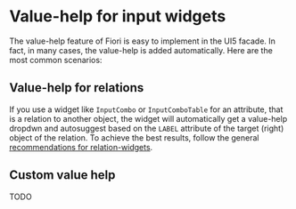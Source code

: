 # Value-help for input widgets

The value-help feature of Fiori is easy to implement in the UI5 facade. In fact, in many cases, the value-help is added automatically. Here are the most common scenarios:

## Value-help for relations

If you use a widget like `InputCombo` or `InputComboTable` for an attribute, that is a relation to another object, the widget will automatically get a value-help dropdwn and autosuggest based on the `LABEL` attribute of the target (right) object of the relation. To achieve the best results, follow the general [recommendations for relation-widgets](https://github.com/ExFace/Core/blob/0.x-dev/Docs/Creating_UIs/Forms_and_inputs/Inputs_with_autosuggest.md).

## Custom value help

TODO

